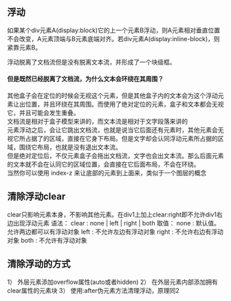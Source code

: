 ## 浮动
如果某个div元素A(display:block)它的上一个元素B浮动，则A元素相对垂直位置不会改变，A元素顶端与B元素底端对齐。若div元素A(display:inline-block)，则紧靠元素B。

浮动脱离了文档流但是没有脱离文本流，并形成了一个块级框。
#### 但是既然已经脱离了文档流，为什么文本会环绕在其周围？
其他盒子会在定位的时候会无视这个元素，但是其他盒子内的文本会为这个浮动元素让出位置，并且环绕在其周围。而使用了绝对定位的元素，盒子和文本都会无视它，并且可能会发生重叠。  
文档流是相对于盒子模型来讲的，而文本流是相对于文字段落来讲的  
元素浮动之后，会让它跳出文档流，也就是说当它后面还有元素时，其他元素会无视它所占据了的区域，直接在它身下布局。但是文字却会认同浮动元素所占据的区域，围绕它布局，也就是没有退出文本流。  
但是绝对定位后，不仅元素盒子会拖出文档流，文字也会出文本流。那么后面元素的文本就不会在认同它的区域位置，会直接在它后面布局，不会在环绕。  
当然你可以使用 index-z 来让底部的元素到上面来，类似于一个图层的概念  

## 清除浮动clear
clear只影响元素本身，不影响其他元素。在div1上加上clear:right即不允许div1右边出现浮动元素
语法：
       clear : none | left | right | both
       取值：
       none  :  默认值。允许两边都可以有浮动对象
       left   :  不允许左边有浮动对象
       right  :  不允许右边有浮动对象
       both  :  不允许有浮动对象

## 清除浮动的方式
1）	外层元素添加overflow属性(auto或者hidden)
2）	在外层元素内部添加拥有clear属性的元素块
3）	使用:after伪元素方法清理浮动，原理同2
